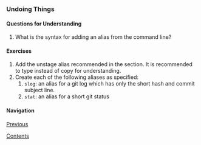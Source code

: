 ### Undoing Things

#### Questions for Understanding
1. What is the syntax for adding an alias from the command line?

#### Exercises
1. Add the unstage alias recommended in the section.
   It is recommended to type instead of copy for understanding.
1. Create each of the following aliases as specified:
   1. `slog`: an alias for a git log which has only the short hash and 
      commit subject line.
   1. `stat`: an alias for a short git status

#### Navigation
[Previous][c2_6]

[Contents][c2]

[c2_6]: <chapter_2_6.md>
[c2]: <../pro_git_supplement.md>
